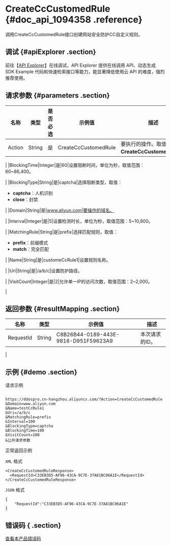 # CreateCcCustomedRule {#doc_api_1094358 .reference}

调用CreateCcCustomedRule接口创建网站安全防护CC自定义规则。

## 调试 {#apiExplorer .section}

前往【[API Explorer](https://api.aliyun.com/#product=DDoSPro&api=CreateCcCustomedRule)】在线调试，API Explorer 提供在线调用 API、动态生成 SDK Example 代码和快速检索接口等能力，能显著降低使用云 API 的难度，强烈推荐使用。

## 请求参数 {#parameters .section}

|名称|类型|是否必选|示例值|描述|
|--|--|----|---|--|
|Action|String|是|CreateCcCustomedRule|要执行的操作。取值：**CreateCcCustomedRule**。

 |
|BlockingTime|Integer|是|60|设置阻断时间，单位为秒，取值范围：60~86,400。

 |
|BlockingType|String|是|captcha|选择阻断类型，取值：

 -   **captcha**：人机识别
-   **close**：封禁

 |
|Domain|String|是|www.aliyun.com|要操作的域名。

 |
|Interval|Integer|是|5|设置检测时长，单位为秒，取值范围：5~10,800。

 |
|MatchingRule|String|是|prefix|选择匹配规则，取值：

 -   **prefix**：前缀模式
-   **match**：完全匹配

 |
|Name|String|是|customeCcRule1|设置规则名称。

 |
|Uri|String|是|/a/b/c|设置防护路径。

 |
|VisitCount|Integer|是|2|允许单一IP的访问次数，取值范围：2~2,000。

 |

## 返回参数 {#resultMapping .section}

|名称|类型|示例值|描述|
|--|--|---|--|
|RequestId|String|C8B26B44-0189-443E-9816-D951F59623A9|本次请求的ID。

 |

## 示例 {#demo .section}

请求示例

``` {#request_demo}

https://ddospro.cn-hangzhou.aliyuncs.com/?Action=CreateCcCustomedRule
&Domain=www.aliyun.com
&Name=testCcRule1
&Uri=/a/b/c
&MatchingRule=prefix
&Interval=100
&BlockingType=captcha
&BlockingTime=100
&VisitCount=100
&公共请求参数

```

正常返回示例

`XML` 格式

``` {#xml_return_success_demo}
<CreateCcCustomedRuleResponse>
  <RequestId>C33EB3D5-AF96-43CA-9C7E-37A81BC06A1E</RequestId>
</CreateCcCustomedRuleResponse>

```

`JSON` 格式

``` {#json_return_success_demo}
{
	"RequestId":"C33EB3D5-AF96-43CA-9C7E-37A81BC06A1E"
}
```

## 错误码 { .section}

[查看本产品错误码](https://error-center.aliyun.com/status/product/DDoSPro)

